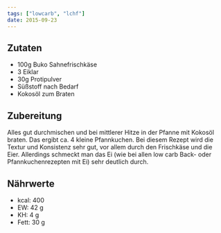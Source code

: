 ```yaml
---
tags: ["lowcarb", "lchf"]
date: 2015-09-23
---
```


## Zutaten
- 100g  Buko Sahnefrischkäse
- 3     Eiklar
- 30g   Protipulver
- Süßstoff nach Bedarf
- Kokosöl zum Braten

## Zubereitung
Alles gut durchmischen und bei mittlerer Hitze in der Pfanne mit Kokosöl braten. Das ergibt ca. 4 kleine Pfannkuchen. Bei diesem Rezept wird die Textur und Konsistenz sehr gut, vor allem durch den Frischkäse und die Eier. Allerdings schmeckt man das Ei (wie bei allen low carb Back- oder Pfannkuchenrezepten mit Ei) sehr deutlich durch.

## Nährwerte
- kcal: 400
- EW:   42 g
- KH:    4 g
- Fett: 30 g

